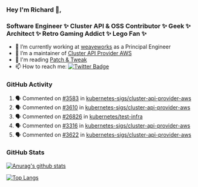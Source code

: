 ### Hey I'm Richard 👋, 

<h3 align="left">Software Engineer ✨ Cluster API & OSS Contributor ✨ Geek ✨ Architect ✨ Retro Gaming Addict ✨ Lego Fan ✨</h3>

- 🔭 I’m currently working at [weaveworks](https://github.com/weaveworks) as a Principal Engineer
- 👯 I’m a maintainer of [Cluster API Provider AWS](https://github.com/kubernetes-sigs/cluster-api-provider-aws)
- 💬 I'm reading [Patch & Tweak](https://bjooks.com/products/patch-tweak-exploring-modular-synthesis)
- 📫 How to reach me: [![Twitter Badge](https://img.shields.io/badge/-@fruit_case-00acee?style=flat&logo=Twitter&logoColor=white)](https://twitter.com/intent/follow?screen_name=fruit_case "Follow on Twitter")

### GitHub Activity 

<!--START_SECTION:activity-->
1. 🗣 Commented on [#3583](https://github.com/kubernetes-sigs/cluster-api-provider-aws/issues/3583) in [kubernetes-sigs/cluster-api-provider-aws](https://github.com/kubernetes-sigs/cluster-api-provider-aws)
2. 🗣 Commented on [#3610](https://github.com/kubernetes-sigs/cluster-api-provider-aws/issues/3610) in [kubernetes-sigs/cluster-api-provider-aws](https://github.com/kubernetes-sigs/cluster-api-provider-aws)
3. 🗣 Commented on [#26826](https://github.com/kubernetes/test-infra/issues/26826) in [kubernetes/test-infra](https://github.com/kubernetes/test-infra)
4. 🗣 Commented on [#3316](https://github.com/kubernetes-sigs/cluster-api-provider-aws/issues/3316) in [kubernetes-sigs/cluster-api-provider-aws](https://github.com/kubernetes-sigs/cluster-api-provider-aws)
5. 🗣 Commented on [#3622](https://github.com/kubernetes-sigs/cluster-api-provider-aws/issues/3622) in [kubernetes-sigs/cluster-api-provider-aws](https://github.com/kubernetes-sigs/cluster-api-provider-aws)
<!--END_SECTION:activity-->

### GitHub Stats

[![Anurag's github stats](https://github-readme-stats.vercel.app/api?username=richardcase&count_private=true&show_icons=true)](https://github.com/anuraghazra/github-readme-stats)

[![Top Langs](https://github-readme-stats.vercel.app/api/top-langs/?username=richardcase&hide=html&layout=compact)](https://github.com/anuraghazra/github-readme-stats)
